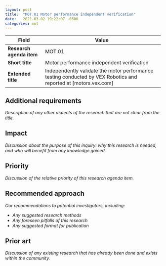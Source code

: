 ```yaml
---
layout: post
title:  "MOT.01 Motor performance independent verification"
date:   2021-03-02 19:22:07 -0500
categories: mot
---
```


| Field  | Value |
| ------------- | ------------- |
| **Research agenda item**  | MOT.01  |
| **Short title**  | Motor performance independent verification  |
| **Extended title**  | Independently validate the motor performance testing conducted by VEX Robotics and reported at [motors.vex.com]  |

## Additional requirements
_Description of any other aspects of the research that are not clear from the title._

## Impact
_Discussion about the purpose of this inquiry: why this research is needed, and who will benefit from any knowledge gained._

## Priority
_Discussion of the relative priority of this research agenda item._

## Recommended approach
_Our recommendations to potential investigators, including:_
- _Any suggested research methods_
- _Any foreseen pitfalls of this research_
- _Any suggested format for publication_

## Prior art
_Discussion of any existing research that has already been done and exists within the community._
